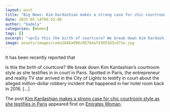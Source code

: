 ```yaml
---
layout: post
title: "Big News: Kim Kardashian makes a strong case for chic courtroom style as she testifies in Paris"
date: 2025-05-14T09:52:06
author: "badely"
categories: [Women]
tags: []
excerpt: "<p>Is this the birth of courtcore? We break down Kim Kardashian&#8217;s courtroom style as she testifies in in court in Paris. Spotted in Paris, the e"
image: assets/images/ce6a1686a898c057b4af43053d3cd71e.jpg
---
```


It has been recently reported that <p>Is this the birth of courtcore? We break down Kim Kardashian&#8217;s courtroom style as she testifies in in court in Paris. Spotted in Paris, the entrepreneur and reality TV star arrived in the City of Lights to testify in court about the alleged million-dollar robbery incident that happened in her hotel room back in 2016. [&#8230;]</p>
<p>The post <a href="https://emirateswoman.com/kim-kardashian-makes-a-strong-case-for-chic-courtroom-style-as-she-testifies-in-paris/" rel="nofollow">Kim Kardashian makes a strong case for chic courtroom style as she testifies in Paris</a> appeared first on <a href="https://emirateswoman.com" rel="nofollow">Emirates Woman</a>.</p>

